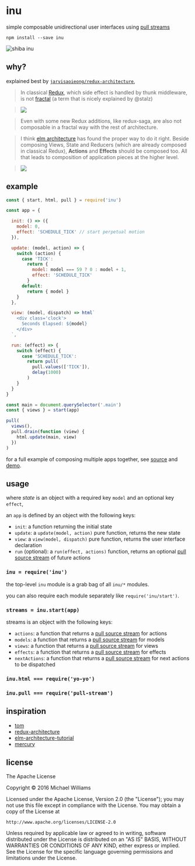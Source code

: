 # inu

simple composable unidirectional user interfaces using [pull streams](https://github.com/dominictarr/pull-stream)

```shell
npm install --save inu
```

![shiba inu](https://upload.wikimedia.org/wikipedia/en/5/5f/Original_Doge_meme.jpg)

## why?

explained best by [`jarvisaoieong/redux-architecture`](https://raw.githubusercontent.com/jarvisaoieong/redux-architecture),

> In classical [Redux](https://github.com/reactjs/redux), which side effect is handled by thunk middleware, is not [fractal](http://staltz.com/unidirectional-user-interface-architectures.html) (a term that is nicely explained by @stalz)

> ![](http://i.imgur.com/gRH1uvq.png)

> Even with some new Redux additions, like redux-saga, are also not composable in a fractal way with the rest of architecture.

> I think [elm architecture](https://github.com/evancz/elm-architecture-tutorial/)
has found the proper way to do it right. Beside composing Views, State and Reducers (which are already composed in classical Redux), **Actions** and **Effects** should be composed too. All that leads to composition of application pieces at the higher level.

> ![](http://i.imgur.com/NJWLXHz.png)

## example

```js
const { start, html, pull } = require('inu')

const app = {

  init: () => ({
    model: 0,
    effect: 'SCHEDULE_TICK' // start perpetual motion
  }),

  update: (model, action) => {
    switch (action) {
      case 'TICK':
        return {
          model: model === 59 ? 0 : model + 1,
          effect: 'SCHEDULE_TICK'
        }
      default:
        return { model }
    }
  },

  view: (model, dispatch) => html`
    <div class='clock'>
      Seconds Elapsed: ${model}
    </div>
  `,

  run: (effect) => {
    switch (effect) {
      case 'SCHEDULE_TICK':
        return pull(
          pull.values(['TICK']),
          delay(1000)
        )
    }
  }
}

const main = document.querySelector('.main')
const { views } = start(app)

pull(
  views(),
  pull.drain(function (view) {
    html.update(main, view)
  })
)
```

for a full example of composing multiple apps together, see [source](./examples/index.js) and [demo](https://ahdinosaur.github.io/inu).

## usage

where *state* is an object with a required key `model` and an optional key `effect`,

an `app` is defined by an object with the following keys:

- `init`: a function returning the initial state
- `update`: a `update(model, action)` pure function, returns the new state
- `view`: a `view(model, dispatch)` pure function, returns the user interface declaration
- `run` (optional): a `run(effect, actions)` function, returns an optional [pull source stream](https://github.com/dominictarr/pull-stream) of future actions

### `inu = require('inu')`

the top-level `inu` module is a grab bag of all `inu/*` modules.

you can also require each module separately like `require('inu/start')`.

### `streams = inu.start(app)`

streams is an object with the following keys:

- `actions`: a function that returns a [pull source stream](https://github.com/dominictarr/pull-stream) for actions
- `models`: a function that returns a [pull source stream](https://github.com/dominictarr/pull-stream) for models
- `views`: a function that returns a [pull source stream](https://github.com/dominictarr/pull-stream) for views
- `effects`: a function that returns a [pull source stream](https://github.com/dominictarr/pull-stream) for effects
- `nextActions`: a function that returns a [pull source stream](https://github.com/dominictarr/pull-stream) for next actions to be dispatched

### `inu.html === require('yo-yo')`

### `inu.pull === require('pull-stream')`

## inspiration

- [tom](https://github.com/gcanti/tom)
- [redux-architecture](https://github.com/jarvisaoieong/redux-architecture)
- [elm-architecture-tutorial](https://github.com/evancz/elm-architecture-tutorial)
- [mercury](https://github.com/Raynos/mercury)

## license

The Apache License

Copyright &copy; 2016 Michael Williams

Licensed under the Apache License, Version 2.0 (the "License");
you may not use this file except in compliance with the License.
You may obtain a copy of the License at

    http://www.apache.org/licenses/LICENSE-2.0

Unless required by applicable law or agreed to in writing, software
distributed under the License is distributed on an "AS IS" BASIS,
WITHOUT WARRANTIES OR CONDITIONS OF ANY KIND, either express or implied.
See the License for the specific language governing permissions and
limitations under the License.
